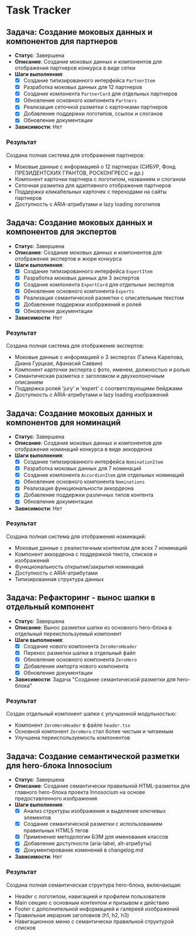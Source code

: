 # Task Tracker

## Задача: Создание моковых данных и компонентов для партнеров

- **Статус**: Завершена
- **Описание**: Создание моковых данных и компонентов для отображения партнеров конкурса в виде сетки
- **Шаги выполнения**:
  - [x] Создание типизированного интерфейса `PartnerItem`
  - [x] Разработка моковых данных для 12 партнеров
  - [x] Создание компонента `PartnerCard` для отдельных партнеров
  - [x] Обновление основного компонента `Partners`
  - [x] Реализация сеточной разметки с карточками партнеров
  - [x] Добавление поддержки логотипов, ссылок и слоганов
  - [x] Обновление документации
- **Зависимости**: Нет

### Результат

Создана полная система для отображения партнеров:

- Моковые данные с информацией о 12 партнерах (СИБУР, Фонд ПРЕЗИДЕНТСКИХ ГРАНТОВ, РОСКОНГРЕСС и др.)
- Компонент карточки партнера с логотипом, названием и слоганом
- Сеточная разметка для адаптивного отображения партнеров
- Поддержка кликабельных карточек с переходами на сайты партнеров
- Доступность с ARIA-атрибутами и lazy loading логотипов

## Задача: Создание моковых данных и компонентов для экспертов

- **Статус**: Завершена
- **Описание**: Создание моковых данных и компонентов для отображения экспертов и жюри конкурса
- **Шаги выполнения**:
  - [x] Создание типизированного интерфейса `ExpertItem`
  - [x] Разработка моковых данных для 3 экспертов
  - [x] Создание компонента `ExpertCard` для отдельных экспертов
  - [x] Обновление основного компонента `Experts`
  - [x] Реализация семантической разметки с описательным текстом
  - [x] Добавление поддержки изображений и ролей
  - [x] Обновление документации
- **Зависимости**: Нет

### Результат

Создана полная система для отображения экспертов:

- Моковые данные с информацией о 3 экспертах (Галина Карелова, Диана Гурцкая, Афанасий Саввин)
- Компонент карточки эксперта с фото, именем, должностью и ролью
- Семантическая разметка с заголовком и двухколоночным описанием
- Поддержка ролей 'jury' и 'expert' с соответствующими бейджами
- Доступность с ARIA-атрибутами и lazy loading изображений

## Задача: Создание моковых данных и компонентов для номинаций

- **Статус**: Завершена
- **Описание**: Создание моковых данных и компонентов для отображения номинаций конкурса в виде аккордеона
- **Шаги выполнения**:
  - [x] Создание типизированного интерфейса `NominationItem`
  - [x] Разработка моковых данных для 7 номинаций
  - [x] Создание компонента `AccordionItem` для отдельных номинаций
  - [x] Обновление основного компонента `Nominations`
  - [x] Реализация функциональности аккордеона
  - [x] Добавление поддержки различных типов контента
  - [x] Обновление документации
- **Зависимости**: Нет

### Результат

Создана полная система для отображения номинаций:

- Моковые данные с реалистичным контентом для всех 7 номинаций
- Компонент аккордеона с поддержкой текста, списков и изображений
- Функциональность открытия/закрытия номинаций
- Доступность с ARIA-атрибутами
- Типизированная структура данных

## Задача: Рефакторинг - вынос шапки в отдельный компонент

- **Статус**: Завершена
- **Описание**: Вынос разметки шапки из основного hero-блока в отдельный переиспользуемый компонент
- **Шаги выполнения**:
  - [x] Создание нового компонента `ZeroHeroHeader`
  - [x] Перенос разметки шапки в отдельный файл
  - [x] Обновление основного компонента `ZeroHero`
  - [x] Добавление импорта нового компонента
  - [x] Обновление документации
- **Зависимости**: Задача "Создание семантической разметки для hero-блока"

### Результат

Создан отдельный компонент шапки с улучшенной модульностью:

- Компонент `ZeroHeroHeader` в файле `header.tsx`
- Основной компонент `ZeroHero` стал более чистым и читаемым
- Улучшена переиспользуемость компонентов

## Задача: Создание семантической разметки для hero-блока Innosocium

- **Статус**: Завершена
- **Описание**: Создание семантически правильной HTML-разметки для главного hero-блока проекта Innosocium на основе предоставленного изображения
- **Шаги выполнения**:
  - [x] Анализ структуры изображения и выделение ключевых элементов
  - [x] Создание семантической разметки с использованием правильных HTML5 тегов
  - [x] Применение методологии БЭМ для именования классов
  - [x] Добавление доступности (aria-label, alt-атрибуты)
  - [x] Документирование изменений в changelog.md
- **Зависимости**: Нет

### Результат

Создана полная семантическая структура hero-блока, включающая:

- Header с логотипом, навигацией и профилем пользователя
- Main секцию с основным контентом и призывом к действию
- Footer с дополнительной информацией и галереей изображений
- Правильная иерархия заголовков (h1, h2, h3)
- Навигационное меню с семантически правильной структурой списков
